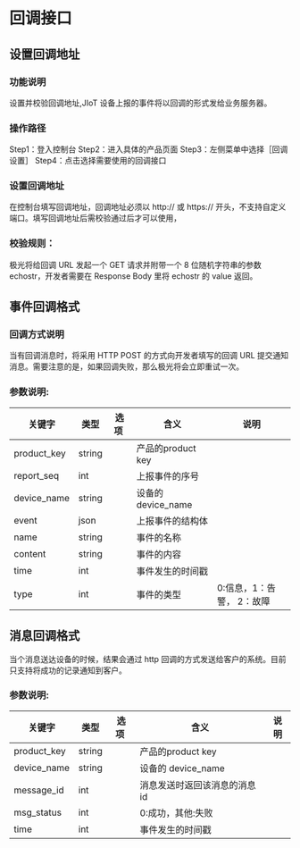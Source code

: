 # 回调接口

## 设置回调地址
### 功能说明
设置并校验回调地址,JIoT 设备上报的事件将以回调的形式发给业务服务器。

### 操作路径
Step1：登入控制台
Step2：进入具体的产品页面
Step3：左侧菜单中选择［回调设置］
Step4：点击选择需要使用的回调接口

### 设置回调地址
在控制台填写回调地址，回调地址必须以 http:// 或 https:// 开头，不支持自定义端口。填写回调地址后需校验通过后才可以使用，

### 校验规则：
极光将给回调 URL 发起一个 GET 请求并附带一个 8 位随机字符串的参数 echostr，开发者需要在 Response Body 里将 echostr 的 value 返回。

## 事件回调格式
### 回调方式说明
当有回调消息时，将采用 HTTP POST 的方式向开发者填写的回调 URL 提交通知消息。需要注意的是，如果回调失败，那么极光将会立即重试一次。

### 参数说明:
| 关键字 | 类型 | 选项  | 含义 | 说明 |
| --- | --- | --- | --- | --- |
| product_key | string | | 产品的product key| |
| report_seq| int| | 上报事件的序号 | |
| device_name | string |  | 设备的 device_name | |
| event | json | |上报事件的结构体 | |
| name | string |  | 事件的名称 | |
| content | string |  | 事件的内容 | |
| time | int |  | 事件发生的时间戳| |
| type | int  |  | 事件的类型 | 0:信息，1：告警， 2：故障 |

## 消息回调格式
当个消息送达设备的时候，结果会通过 http 回调的方式发送给客户的系统。目前只支持将成功的记录通知到客户。
### 参数说明:
| 关键字 | 类型 | 选项  | 含义 | 说明 |
| --- | --- | --- | --- | --- |
| product_key | string | | 产品的product key| |
| device_name | string |  | 设备的 device_name | |
| message_id| int| | 消息发送时返回该消息的消息 id | |
| msg_status | int |  |0:成功，其他:失败| |
| time | int |  | 事件发生的时间戳 | |